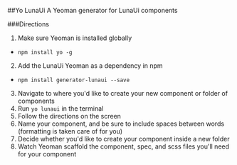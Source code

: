 ##Yo LunaUi
A Yeoman generator for LunaUi components

###Directions
1. Make sure Yeoman is installed globally
  - `npm install yo -g`
2. Add the LunaUi Yeoman as a dependency in npm
  - `npm install generator-lunaui --save`
3. Navigate to where you'd like to create your new component or folder of components
4. Run `yo lunaui` in the terminal
5. Follow the directions on the screen
  1. Name your component, and be sure to include spaces between words (formatting is taken care of for you)
  2. Decide whether you'd like to create your component inside a new folder
6. Watch Yeoman scaffold the component, spec, and scss files you'll need for your component
